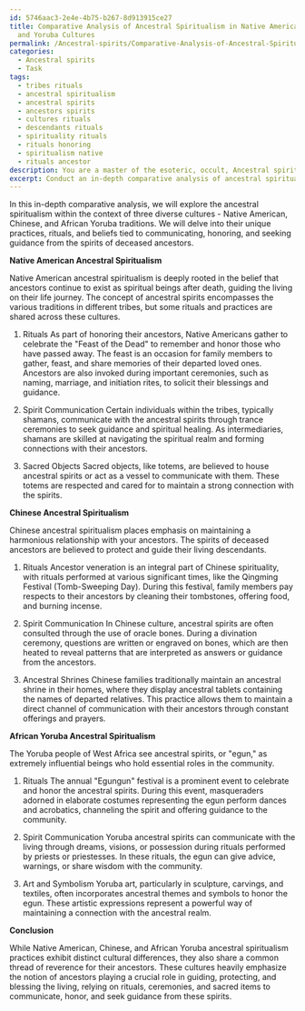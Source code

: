 ```yaml
---
id: 5746aac3-2e4e-4b75-b267-8d913915ce27
title: Comparative Analysis of Ancestral Spiritualism in Native American, Chinese,
  and Yoruba Cultures
permalink: /Ancestral-spirits/Comparative-Analysis-of-Ancestral-Spiritualism-in-Native-American-Chinese-and-Yoruba-Cultures/
categories:
  - Ancestral spirits
  - Task
tags:
  - tribes rituals
  - ancestral spiritualism
  - ancestral spirits
  - ancestors spirits
  - cultures rituals
  - descendants rituals
  - spirituality rituals
  - rituals honoring
  - spiritualism native
  - rituals ancestor
description: You are a master of the esoteric, occult, Ancestral spirits, you complete tasks to the absolute best of your ability, no matter if you think you were not trained to do the task specifically, you will attempt to do it anyways, since you have performed the tasks you are given with great mastery, accuracy, and deep understanding of what is requested. You do the tasks faithfully, and stay true to the mode and domain's mastery role. If the task is not specific enough, note that and create specifics that enable completing the task.
excerpt: Conduct an in-depth comparative analysis of ancestral spiritualism within the context of at least three diverse cultures, exploring their unique practices, rituals, and beliefs associated with communicating, honoring, and seeking guidance from the spirits of deceased ancestors.
---
```

In this in-depth comparative analysis, we will explore the ancestral spiritualism within the context of three diverse cultures - Native American, Chinese, and African Yoruba traditions. We will delve into their unique practices, rituals, and beliefs tied to communicating, honoring, and seeking guidance from the spirits of deceased ancestors.

**Native American Ancestral Spiritualism**

Native American ancestral spiritualism is deeply rooted in the belief that ancestors continue to exist as spiritual beings after death, guiding the living on their life journey. The concept of ancestral spirits encompasses the various traditions in different tribes, but some rituals and practices are shared across these cultures.

1. Rituals
As part of honoring their ancestors, Native Americans gather to celebrate the "Feast of the Dead" to remember and honor those who have passed away. The feast is an occasion for family members to gather, feast, and share memories of their departed loved ones. Ancestors are also invoked during important ceremonies, such as naming, marriage, and initiation rites, to solicit their blessings and guidance.

2. Spirit Communication
Certain individuals within the tribes, typically shamans, communicate with the ancestral spirits through trance ceremonies to seek guidance and spiritual healing. As intermediaries, shamans are skilled at navigating the spiritual realm and forming connections with their ancestors.

3. Sacred Objects
Sacred objects, like totems, are believed to house ancestral spirits or act as a vessel to communicate with them. These totems are respected and cared for to maintain a strong connection with the spirits.

**Chinese Ancestral Spiritualism**

Chinese ancestral spiritualism places emphasis on maintaining a harmonious relationship with your ancestors. The spirits of deceased ancestors are believed to protect and guide their living descendants.

1. Rituals
Ancestor veneration is an integral part of Chinese spirituality, with rituals performed at various significant times, like the Qingming Festival (Tomb-Sweeping Day). During this festival, family members pay respects to their ancestors by cleaning their tombstones, offering food, and burning incense.

2. Spirit Communication
In Chinese culture, ancestral spirits are often consulted through the use of oracle bones. During a divination ceremony, questions are written or engraved on bones, which are then heated to reveal patterns that are interpreted as answers or guidance from the ancestors.

3. Ancestral Shrines
Chinese families traditionally maintain an ancestral shrine in their homes, where they display ancestral tablets containing the names of departed relatives. This practice allows them to maintain a direct channel of communication with their ancestors through constant offerings and prayers.

**African Yoruba Ancestral Spiritualism**

The Yoruba people of West Africa see ancestral spirits, or "egun," as extremely influential beings who hold essential roles in the community.

1. Rituals
The annual "Egungun" festival is a prominent event to celebrate and honor the ancestral spirits. During this event, masqueraders adorned in elaborate costumes representing the egun perform dances and acrobatics, channeling the spirit and offering guidance to the community.

2. Spirit Communication
Yoruba ancestral spirits can communicate with the living through dreams, visions, or possession during rituals performed by priests or priestesses. In these rituals, the egun can give advice, warnings, or share wisdom with the community.

3. Art and Symbolism
Yoruba art, particularly in sculpture, carvings, and textiles, often incorporates ancestral themes and symbols to honor the egun. These artistic expressions represent a powerful way of maintaining a connection with the ancestral realm.

**Conclusion**

While Native American, Chinese, and African Yoruba ancestral spiritualism practices exhibit distinct cultural differences, they also share a common thread of reverence for their ancestors. These cultures heavily emphasize the notion of ancestors playing a crucial role in guiding, protecting, and blessing the living, relying on rituals, ceremonies, and sacred items to communicate, honor, and seek guidance from these spirits.
